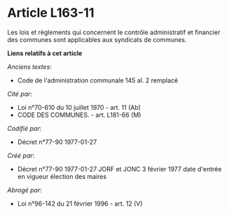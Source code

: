 # Article L163-11

Les lois et règlements qui concernent le contrôle administratif et financier des communes sont applicables aux syndicats de
communes.

**Liens relatifs à cet article**

_Anciens textes_:

  - Code de l'administration communale 145 al. 2 remplacé

_Cité par_:

  - Loi n°70-610 du 10 juillet 1970 - art. 11 (Ab)
  - CODE DES COMMUNES. - art. L181-66 (M)

_Codifié par_:

  - Décret n°77-90 1977-01-27

_Créé par_:

  - Décret n°77-90 1977-01-27 JORF et JONC 3 février 1977 date d'entrée en vigueur élection des maires

_Abrogé par_:

  - Loi n°96-142 du 21 février 1996 - art. 12 (V)
